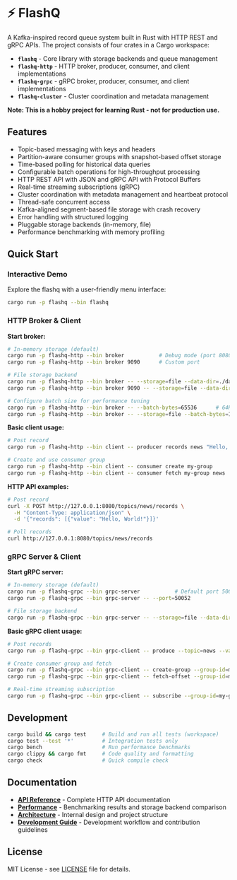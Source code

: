 # ⚡ FlashQ

A Kafka-inspired record queue system built in Rust with HTTP REST and gRPC APIs. The project consists of four crates in a Cargo workspace:

- **`flashq`** - Core library with storage backends and queue management
- **`flashq-http`** - HTTP broker, producer, consumer, and client implementations
- **`flashq-grpc`** - gRPC broker, producer, consumer, and client implementations
- **`flashq-cluster`** - Cluster coordination and metadata management

**Note: This is a hobby project for learning Rust - not for production use.**

## Features

- Topic-based messaging with keys and headers
- Partition-aware consumer groups with snapshot-based offset storage
- Time-based polling for historical data queries
- Configurable batch operations for high-throughput processing
- HTTP REST API with JSON and gRPC API with Protocol Buffers
- Real-time streaming subscriptions (gRPC)
- Cluster coordination with metadata management and heartbeat protocol
- Thread-safe concurrent access
- Kafka-aligned segment-based file storage with crash recovery
- Error handling with structured logging
- Pluggable storage backends (in-memory, file)
- Performance benchmarking with memory profiling

## Quick Start

### Interactive Demo
Explore the flashq with a user-friendly menu interface:

```bash
cargo run -p flashq --bin flashq
```

### HTTP Broker & Client

**Start broker:**
```bash
# In-memory storage (default)
cargo run -p flashq-http --bin broker           # Debug mode (port 8080)
cargo run -p flashq-http --bin broker 9090      # Custom port

# File storage backend
cargo run -p flashq-http --bin broker -- --storage=file --data-dir=./data
cargo run -p flashq-http --bin broker 9090 -- --storage=file --data-dir=./custom

# Configure batch size for performance tuning
cargo run -p flashq-http --bin broker -- --batch-bytes=65536      # 64KB batches
cargo run -p flashq-http --bin broker -- --storage=file --batch-bytes=131072  # 128KB batches
```

**Basic client usage:**
```bash
# Post record
cargo run -p flashq-http --bin client -- producer records news "Hello, World!"

# Create and use consumer group
cargo run -p flashq-http --bin client -- consumer create my-group
cargo run -p flashq-http --bin client -- consumer fetch my-group news
```

**HTTP API examples:**
```bash
# Post record
curl -X POST http://127.0.0.1:8080/topics/news/records \
  -H "Content-Type: application/json" \
  -d '{"records": [{"value": "Hello, World!"}]}'

# Poll records  
curl http://127.0.0.1:8080/topics/news/records
```

### gRPC Server & Client

**Start gRPC server:**
```bash
# In-memory storage (default)
cargo run -p flashq-grpc --bin grpc-server           # Default port 50051
cargo run -p flashq-grpc --bin grpc-server -- --port=50052

# File storage backend
cargo run -p flashq-grpc --bin grpc-server -- --storage=file --data-dir=./data
```

**Basic gRPC client usage:**
```bash
# Post records
cargo run -p flashq-grpc --bin grpc-client -- produce --topic=news --value="Hello gRPC!"

# Create consumer group and fetch
cargo run -p flashq-grpc --bin grpc-client -- create-group --group-id=my-group
cargo run -p flashq-grpc --bin grpc-client -- fetch-offset --group-id=my-group --topic=news

# Real-time streaming subscription
cargo run -p flashq-grpc --bin grpc-client -- subscribe --group-id=my-group --topic=news
```

## Development

```bash
cargo build && cargo test     # Build and run all tests (workspace)
cargo test --test '*'         # Integration tests only
cargo bench                   # Run performance benchmarks
cargo clippy && cargo fmt     # Code quality and formatting
cargo check                   # Quick compile check
```

## Documentation

- **[API Reference](docs/api.md)** - Complete HTTP API documentation
- **[Performance](docs/performance.md)** - Benchmarking results and storage backend comparison
- **[Architecture](docs/architecture.md)** - Internal design and project structure
- **[Development Guide](docs/development.md)** - Development workflow and contribution guidelines

## License

MIT License - see [LICENSE](LICENSE) file for details.
